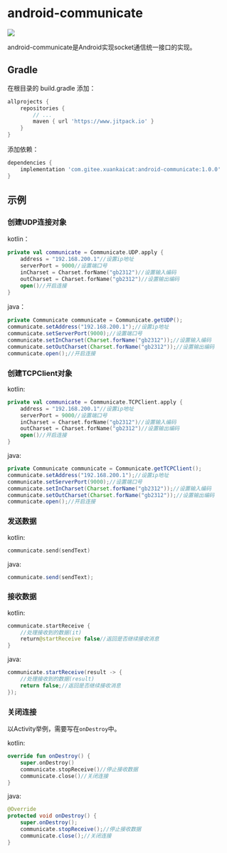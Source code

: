 # android-communicate

[![](https://jitpack.io/v/com.gitee.xuankaicat/android-communicate.svg)](https://jitpack.io/#com.gitee.xuankaicat/android-communicate)

android-communicate是Android实现socket通信统一接口的实现。

## Gradle

在根目录的 build.gradle 添加：

```groovy
allprojects {
    repositories {
        // ...
        maven { url 'https://www.jitpack.io' }
    }
}
```

添加依赖：

```groovy
dependencies {
    implementation 'com.gitee.xuankaicat:android-communicate:1.0.0'
}
```

## 示例


### 创建UDP连接对象

kotlin：
```kotlin
private val communicate = Communicate.UDP.apply {
    address = "192.168.200.1"//设置ip地址
    serverPort = 9000//设置端口号
    inCharset = Charset.forName("gb2312")//设置输入编码
    outCharset = Charset.forName("gb2312")//设置输出编码
    open()//开启连接
}
```

java：
```java
private Communicate communicate = Communicate.getUDP();
communicate.setAddress("192.168.200.1");//设置ip地址
communicate.setServerPort(9000);//设置端口号
communicate.setInCharset(Charset.forName("gb2312"));//设置输入编码
communicate.setOutCharset(Charset.forName("gb2312"));//设置输出编码
communicate.open();//开启连接
```

### 创建TCPClient对象

kotlin:
```kotlin
private val communicate = Communicate.TCPClient.apply {
    address = "192.168.200.1"//设置ip地址
    serverPort = 9000//设置端口号
    inCharset = Charset.forName("gb2312")//设置输入编码
    outCharset = Charset.forName("gb2312")//设置输出编码
    open()//开启连接
}
```

java:
```java
private Communicate communicate = Communicate.getTCPClient();
communicate.setAddress("192.168.200.1");//设置ip地址
communicate.setServerPort(9000);//设置端口号
communicate.setInCharset(Charset.forName("gb2312"));//设置输入编码
communicate.setOutCharset(Charset.forName("gb2312"));//设置输出编码
communicate.open();//开启连接
```

### 发送数据

kotlin:
```kotlin
communicate.send(sendText)
```

java:
```java
communicate.send(sendText);
```

### 接收数据

kotlin:
```kotlin
communicate.startReceive {
    //处理接收到的数据(it)
    return@startReceive false//返回是否继续接收消息
}
```

java:
```java
communicate.startReceive(result -> {
    //处理接收到的数据(result)
    return false;//返回是否继续接收消息
});
```

### 关闭连接

以Activity举例，需要写在`onDestroy`中。

kotlin:
```kotlin
override fun onDestroy() {
    super.onDestroy()
    communicate.stopReceive()//停止接收数据
    communicate.close()//关闭连接
}
```

java:
```java
@Override
protected void onDestroy() {
    super.onDestroy();
    communicate.stopReceive();//停止接收数据
    communicate.close();//关闭连接
}
```